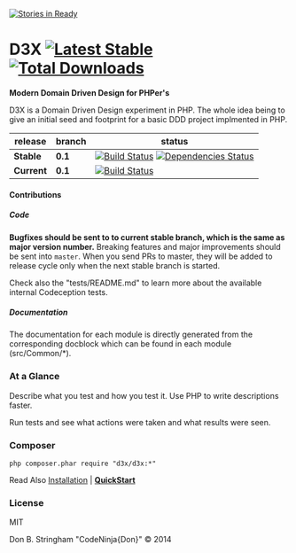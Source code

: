 [![Stories in Ready](https://badge.waffle.io/stringhamdb/d3x.png?label=ready&title=Ready)](https://waffle.io/stringhamdb/d3x)
# D3X [![Latest Stable](https://poser.pugx.org/Codeception/Codeception/version.png)](https://packagist.org/packages/Codeception/Codeception) [![Total Downloads](https://poser.pugx.org/codeception/codeception/downloads.png)](https://packagist.org/packages/codeception/codeception)

**Modern Domain Driven Design for PHPer's** 

D3X is a Domain Driven Design experiment in PHP.  The whole idea being to give an initial seed and footprint for a
basic DDD project implmented in PHP.


| release |  branch  |  status  |
| ------- | -------- | -------- |
| **Stable** | **0.1** | [![Build Status](https://secure.travis-ci.org/Codeception/Codeception.png?branch=1.8)](http://travis-ci.org/Codeception/Codeception) [![Dependencies Status](https://depending.in/Codeception/Codeception.png)](http://depending.in/Codeception/Codeception)
| **Current** | **0.1** | [![Build Status](https://secure.travis-ci.org/Codeception/Codeception.png?branch=2.0)](http://travis-ci.org/Codeception/Codeception)

#### Contributions

##### Code

**Bugfixes should be sent to to current stable branch, which is the same as major version number.**
Breaking features and major improvements should be sent into `master`. When you send PRs to master, they will be added to release cycle only when the next stable branch is started.

Check also the "tests/README.md" to learn more about the available internal Codeception tests.

##### Documentation

The documentation for each module is directly generated from the corresponding docblock which can be found in each module (src/Common/*).

### At a Glance

Describe what you test and how you test it. Use PHP to write descriptions faster.

Run tests and see what actions were taken and what results were seen.


### Composer

```
php composer.phar require "d3x/d3x:*"
```

Read Also [Installation](http://stringhamdb.github.io/install) | **[QuickStart](http://stringhamdb.github.io/quickstart)**

### License
MIT

Don B. Stringham "CodeNinja{Don}" © 2014

